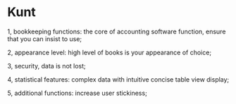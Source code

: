 # Kunt



1, bookkeeping functions: the core of accounting software function, ensure that you can insist to use;

2, appearance level: high level of books is your appearance of choice;

3, security, data is not lost;

4, statistical features: complex data with intuitive concise table view display;

5, additional functions: increase user stickiness;
